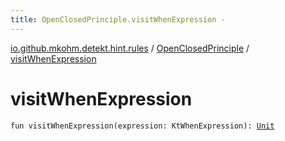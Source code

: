 ```yaml
---
title: OpenClosedPrinciple.visitWhenExpression - 
---
```


[io.github.mkohm.detekt.hint.rules](../index.html) / [OpenClosedPrinciple](index.html) / [visitWhenExpression](./visit-when-expression.html)

# visitWhenExpression

`fun visitWhenExpression(expression: KtWhenExpression): `[`Unit`](https://kotlinlang.org/api/latest/jvm/stdlib/kotlin/-unit/index.html)